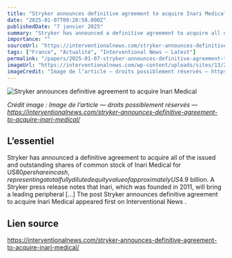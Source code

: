 ```yaml
---
title: "Stryker announces definitive agreement to acquire Inari Medical"
date: "2025-01-07T09:20:58.000Z"
publishedDate: "7 janvier 2025"
summary: "Stryker has announced a definitive agreement to acquire all of the issued and outstanding shares of common stock of Inari Medical for US$80 per share in cash, representing a total fully diluted equity value of approximately US$4.9 billion. A Stryker press release notes that Inari, which was founded in 2011, will bring a leading peripheral [&#8230;] The post Stryker announces definitive agreement to acquire Inari Medical appeared first on Interventional News ."
importance: ""
sourceUrl: "https://interventionalnews.com/stryker-announces-definitive-agreement-to-acquire-inari-medical/"
tags: ["France", "Actualité", "Interventional News — Latest"]
permalink: "/papers/2025-01-07-stryker-announces-definitive-agreement-to-acquire-inari-medical"
imageUrl: "https://interventionalnews.com/wp-content/uploads/sites/13/2025/01/Stryker-logo-web.png"
imageCredit: "Image de l’article — droits possiblement réservés — https://interventionalnews.com/stryker-announces-definitive-agreement-to-acquire-inari-medical/"
---
```


![Stryker announces definitive agreement to acquire Inari Medical](https://interventionalnews.com/wp-content/uploads/sites/13/2025/01/Stryker-logo-web.png)

*Crédit image : Image de l’article — droits possiblement réservés — https://interventionalnews.com/stryker-announces-definitive-agreement-to-acquire-inari-medical/*

## L’essentiel

Stryker has announced a definitive agreement to acquire all of the issued and outstanding shares of common stock of Inari Medical for US$80 per share in cash, representing a total fully diluted equity value of approximately US$4.9 billion. A Stryker press release notes that Inari, which was founded in 2011, will bring a leading peripheral [&#8230;] The post Stryker announces definitive agreement to acquire Inari Medical appeared first on Interventional News .

## Lien source

https://interventionalnews.com/stryker-announces-definitive-agreement-to-acquire-inari-medical/
